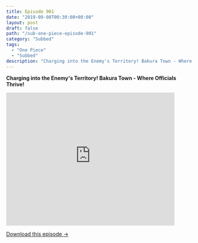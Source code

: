 ```yaml
---
title: Episode 901
date: "2019-09-08T00:30:00+00:00"
layout: post
draft: false
path: "/sub-one-piece-episode-901"
category: "Subbed"
tags:
  - "One Piece"
  - "Subbed"
description: "Charging into the Enemy's Territory! Bakura Town - Where Officials Thrive!"
---
```


**Charging into the Enemy's Territory! Bakura Town - Where Officials Thrive!**

<iframe width="640" height="360" src="https://www.rapidvideo.com/e/G6TQ98BUS2" frameborder="0" marginwidth=0 marginheight=0 scrolling=no allowfullscreen style="max-width:90%;"></iframe>

<a href="http://ouo.io/qs/eCodkFEQ?s=https://www.rapidvideo.com/d/G6TQ98BUS2" class="styled_a">Download this episode →</a>
